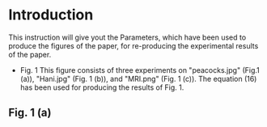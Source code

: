 # Introduction

This instruction will give yout the Parameters, which have been used to produce the figures of the paper, for re-producing the experimental results of the paper.

- Fig. 1
This figure consists of three experiments on "peacocks.jpg" (Fig.1 (a)), "Hani.jpg" (Fig. 1 (b)), and "MRI.png" (Fig. 1 (c)). The equation (16) has been used for producing the results of Fig. 1.
## Fig. 1 (a)

